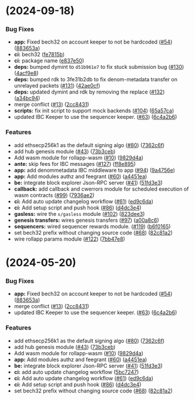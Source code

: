 #  (2024-09-18)


### Bug Fixes

* **app:** Fixed bech32 on account keeper to not be hardcoded  ([#54](https://github.com/artemijspavlovs/rollapp-wasm/issues/54)) ([883653a](https://github.com/artemijspavlovs/rollapp-wasm/commit/883653af7053450af80719e1cfd93e8309ba7a7d))
* **ci:** bech32 ([fe7815b](https://github.com/artemijspavlovs/rollapp-wasm/commit/fe7815b9486507ab50aed18933067a045d57b819))
* **ci:** package name ([e837e50](https://github.com/artemijspavlovs/rollapp-wasm/commit/e837e50bac54c9915efc016c2cbf479675ce5b60))
* **deps:** bumped dymint to `d51b961e7` to fix stuck submission bug ([#130](https://github.com/artemijspavlovs/rollapp-wasm/issues/130)) ([4acf9e8](https://github.com/artemijspavlovs/rollapp-wasm/commit/4acf9e80f1b1189a89dc1b39acb5706418a2157b))
* **deps:** bumped rdk to 3fe31b2db to fix denom-metadata transfer on unrelayed packets ([#131](https://github.com/artemijspavlovs/rollapp-wasm/issues/131)) ([42ae0cf](https://github.com/artemijspavlovs/rollapp-wasm/commit/42ae0cffb427defee32392663599bf1d2c34a482))
* **deps:** updated dymint and rdk by removing the replace ([#132](https://github.com/artemijspavlovs/rollapp-wasm/issues/132)) ([a34bc94](https://github.com/artemijspavlovs/rollapp-wasm/commit/a34bc942d86d658a11038c69e860c973e96a1053))
* merge conflict ([#13](https://github.com/artemijspavlovs/rollapp-wasm/issues/13)) ([2cc8431](https://github.com/artemijspavlovs/rollapp-wasm/commit/2cc8431a3dc57a60efece2a485c7298c08d22ecb))
* **scripts:** fix init script to support mock backends ([#104](https://github.com/artemijspavlovs/rollapp-wasm/issues/104)) ([65a57ca](https://github.com/artemijspavlovs/rollapp-wasm/commit/65a57ca2b00141485ce7e32ab82d6a965b9d336b))
* updated IBC Keeper to use the sequencer keeper. ([#63](https://github.com/artemijspavlovs/rollapp-wasm/issues/63)) ([6c4a2b6](https://github.com/artemijspavlovs/rollapp-wasm/commit/6c4a2b674527476ad08e790dfd4b41ef18f086e3))


### Features

* add ethsecp256k1 as the default signing algo ([#80](https://github.com/artemijspavlovs/rollapp-wasm/issues/80)) ([7362c6f](https://github.com/artemijspavlovs/rollapp-wasm/commit/7362c6f89ba701d3103a5c25bbe45f01de0321f6))
* add hub genesis module ([#43](https://github.com/artemijspavlovs/rollapp-wasm/issues/43)) ([73b3ceb](https://github.com/artemijspavlovs/rollapp-wasm/commit/73b3cebef6c159494f0a4074ef5edb804b82bf0c))
* Add wasm module for rollapp-wasm ([#10](https://github.com/artemijspavlovs/rollapp-wasm/issues/10)) ([9829d4a](https://github.com/artemijspavlovs/rollapp-wasm/commit/9829d4a10b9f7928c98151b7295b20f0d54a8ad0))
* **ante:** skip fees for IBC messages  ([#127](https://github.com/artemijspavlovs/rollapp-wasm/issues/127)) ([ff8e895](https://github.com/artemijspavlovs/rollapp-wasm/commit/ff8e895578215eb62acb6582bfe0a0b8902326f6))
* **app:** add denommetadata IBC middleware to app ([#94](https://github.com/artemijspavlovs/rollapp-wasm/issues/94)) ([9a4756e](https://github.com/artemijspavlovs/rollapp-wasm/commit/9a4756e0cd12bd2faa43531377ff51c15f5ce58f))
* **app:** Add modules authz and feegrant ([#60](https://github.com/artemijspavlovs/rollapp-wasm/issues/60)) ([a4451ea](https://github.com/artemijspavlovs/rollapp-wasm/commit/a4451eaebd11eb49c89a40c239f6dd8593f201d1))
* **be:** integrate block explorer Json-RPC server ([#41](https://github.com/artemijspavlovs/rollapp-wasm/issues/41)) ([51fd3e3](https://github.com/artemijspavlovs/rollapp-wasm/commit/51fd3e36a0404d68325c64f79f65a15afc3be82a))
* **callback:** add callback and cwerrors module for scheduled execution of wasm contracts ([#99](https://github.com/artemijspavlovs/rollapp-wasm/issues/99)) ([7936ae2](https://github.com/artemijspavlovs/rollapp-wasm/commit/7936ae2bfc57ac138989ae39eb968d3b07916bf1))
* **ci:** Add auto update changelog workflow ([#61](https://github.com/artemijspavlovs/rollapp-wasm/issues/61)) ([ed9c6da](https://github.com/artemijspavlovs/rollapp-wasm/commit/ed9c6da98f33a9842ae83007b46bc074f67d2152))
* **ci:** Add setup script and push hook ([#86](https://github.com/artemijspavlovs/rollapp-wasm/issues/86)) ([d4dc3e4](https://github.com/artemijspavlovs/rollapp-wasm/commit/d4dc3e4d73a72ab0e99cefc79c82eb0dcd79b187))
* **gasless:** wire the `x/gasless` module ([#102](https://github.com/artemijspavlovs/rollapp-wasm/issues/102)) ([823dee3](https://github.com/artemijspavlovs/rollapp-wasm/commit/823dee3cf52f205ccff47aa94e5669aa13c2ff9c))
* **genesis transfers:** wires genesis transfers ([#97](https://github.com/artemijspavlovs/rollapp-wasm/issues/97)) ([a00a8c6](https://github.com/artemijspavlovs/rollapp-wasm/commit/a00a8c6d96668bf917c2ca7a0597b1b62ad7a3a7))
* **sequencers:** wired sequencer rewards module. ([#119](https://github.com/artemijspavlovs/rollapp-wasm/issues/119)) ([b6f0165](https://github.com/artemijspavlovs/rollapp-wasm/commit/b6f01657c38dc47233515ac4f100213afce25028))
* set bech32 prefix without changing source code ([#68](https://github.com/artemijspavlovs/rollapp-wasm/issues/68)) ([82c81a2](https://github.com/artemijspavlovs/rollapp-wasm/commit/82c81a2e521669e2f0f48f34c9c8d56ed46d4196))
* wire rollapp params module  ([#122](https://github.com/artemijspavlovs/rollapp-wasm/issues/122)) ([7bb47e8](https://github.com/artemijspavlovs/rollapp-wasm/commit/7bb47e8c23351d13ab91d6292d71e2c1bc1ae590))



#  (2024-05-20)


### Bug Fixes

* **app:** Fixed bech32 on account keeper to not be hardcoded  ([#54](https://github.com/dymensionxyz/rollapp-wasm/issues/54)) ([883653a](https://github.com/dymensionxyz/rollapp-wasm/commit/883653af7053450af80719e1cfd93e8309ba7a7d))
* merge conflict ([#13](https://github.com/dymensionxyz/rollapp-wasm/issues/13)) ([2cc8431](https://github.com/dymensionxyz/rollapp-wasm/commit/2cc8431a3dc57a60efece2a485c7298c08d22ecb))
* updated IBC Keeper to use the sequencer keeper. ([#63](https://github.com/dymensionxyz/rollapp-wasm/issues/63)) ([6c4a2b6](https://github.com/dymensionxyz/rollapp-wasm/commit/6c4a2b674527476ad08e790dfd4b41ef18f086e3))


### Features

* add ethsecp256k1 as the default signing algo ([#80](https://github.com/dymensionxyz/rollapp-wasm/issues/80)) ([7362c6f](https://github.com/dymensionxyz/rollapp-wasm/commit/7362c6f89ba701d3103a5c25bbe45f01de0321f6))
* add hub genesis module ([#43](https://github.com/dymensionxyz/rollapp-wasm/issues/43)) ([73b3ceb](https://github.com/dymensionxyz/rollapp-wasm/commit/73b3cebef6c159494f0a4074ef5edb804b82bf0c))
* Add wasm module for rollapp-wasm ([#10](https://github.com/dymensionxyz/rollapp-wasm/issues/10)) ([9829d4a](https://github.com/dymensionxyz/rollapp-wasm/commit/9829d4a10b9f7928c98151b7295b20f0d54a8ad0))
* **app:** Add modules authz and feegrant ([#60](https://github.com/dymensionxyz/rollapp-wasm/issues/60)) ([a4451ea](https://github.com/dymensionxyz/rollapp-wasm/commit/a4451eaebd11eb49c89a40c239f6dd8593f201d1))
* **be:** integrate block explorer Json-RPC server ([#41](https://github.com/dymensionxyz/rollapp-wasm/issues/41)) ([51fd3e3](https://github.com/dymensionxyz/rollapp-wasm/commit/51fd3e36a0404d68325c64f79f65a15afc3be82a))
* **ci:** add auto update changelog workflow ([5bc7247](https://github.com/dymensionxyz/rollapp-wasm/commit/5bc7247f4ecd073f9410024a7ce0944c126b1aaa))
* **ci:** Add auto update changelog workflow ([#61](https://github.com/dymensionxyz/rollapp-wasm/issues/61)) ([ed9c6da](https://github.com/dymensionxyz/rollapp-wasm/commit/ed9c6da98f33a9842ae83007b46bc074f67d2152))
* **ci:** Add setup script and push hook ([#86](https://github.com/dymensionxyz/rollapp-wasm/issues/86)) ([d4dc3e4](https://github.com/dymensionxyz/rollapp-wasm/commit/d4dc3e4d73a72ab0e99cefc79c82eb0dcd79b187))
* set bech32 prefix without changing source code ([#68](https://github.com/dymensionxyz/rollapp-wasm/issues/68)) ([82c81a2](https://github.com/dymensionxyz/rollapp-wasm/commit/82c81a2e521669e2f0f48f34c9c8d56ed46d4196))



